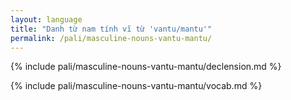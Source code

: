 ```yaml
---
layout: language
title: "Danh từ nam tính vĩ từ 'vantu/mantu'"
permalink: /pali/masculine-nouns-vantu-mantu/
---
```


{% include pali/masculine-nouns-vantu-mantu/declension.md %}

{% include pali/masculine-nouns-vantu-mantu/vocab.md %}